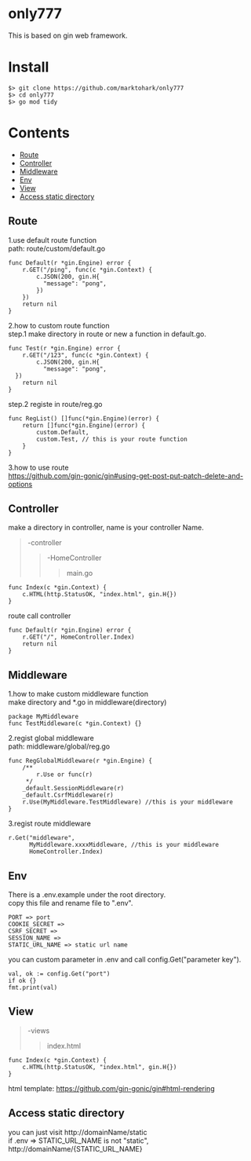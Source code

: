 # only777
This is based on gin web framework.

# Install
```
$> git clone https://github.com/marktohark/only777 
$> cd only777
$> go mod tidy
```

# Contents
- [Route](#Route)
- [Controller](#Controller)
- [Middleware](#Middleware)
- [Env](#Env)
- [View](#View)
- [Access static directory](#access-static-directory)

## Route
1.use default route function   
path: route/custom/default.go
```
func Default(r *gin.Engine) error {
    r.GET("/ping", func(c *gin.Context) {
        c.JSON(200, gin.H{
          "message": "pong",
        })
    })
    return nil
}
```
2.how to custom route function   
step.1 make directory in route or new a function in default.go.
```
func Test(r *gin.Engine) error {
	r.GET("/123", func(c *gin.Context) {
        c.JSON(200, gin.H{
          "message": "pong",
  })
	return nil
}
```
step.2 registe in route/reg.go
```
func RegList() []func(*gin.Engine)(error) {
	return []func(*gin.Engine)(error) {
		custom.Default,
		custom.Test, // this is your route function
	}
}
```
3.how to use route   
https://github.com/gin-gonic/gin#using-get-post-put-patch-delete-and-options
## Controller
make a directory in controller, name is your controller Name.   
>-controller   
>>-HomeController   
>>>main.go   
```
func Index(c *gin.Context) {
	c.HTML(http.StatusOK, "index.html", gin.H{})
}
```

route call controller   
```
func Default(r *gin.Engine) error {
	r.GET("/", HomeController.Index)
	return nil
}
```
## Middleware
1.how to make custom middleware function   
make directory and *.go in middleware(directory)
```
package MyMiddleware
func TestMiddleware(c *gin.Context) {}
```
2.regist global middleware   
path: middleware/global/reg.go
```
func RegGlobalMiddleware(r *gin.Engine) {
	/**
		r.Use or func(r)
	 */
	_default.SessionMiddleware(r)
	_default.CsrfMiddleware(r)
	r.Use(MyMiddleware.TestMiddleware) //this is your middleware
}
```
3.regist route middleware   
```
r.Get("middleware", 
      MyMiddleware.xxxxMiddleware, //this is your middleware
      HomeController.Index)
```
## Env
There is a .env.example under the root directory.   
copy this file and rename file to ".env".
```
PORT => port
COOKIE_SECRET => 
CSRF_SECRET => 
SESSION_NAME => 
STATIC_URL_NAME => static url name
```
you can custom parameter in .env and call config.Get("parameter key").
```
val, ok := config.Get("port")
if ok {}
fmt.print(val)
```
## View
>-views
>>index.html
```
func Index(c *gin.Context) {
	c.HTML(http.StatusOK, "index.html", gin.H{})
}
```
html template:
https://github.com/gin-gonic/gin#html-rendering

## Access static directory
you can just visit http://domainName/static   
if .env => STATIC_URL_NAME is not "static", http://domainName/{STATIC_URL_NAME}
